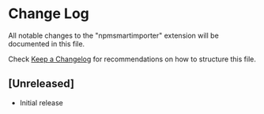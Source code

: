 # Change Log
All notable changes to the "npmsmartimporter" extension will be documented in this file.

Check [Keep a Changelog](http://keepachangelog.com/) for recommendations on how to structure this file.

## [Unreleased]
- Initial release